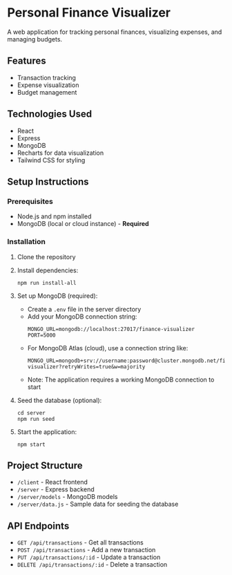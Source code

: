 # Personal Finance Visualizer

A web application for tracking personal finances, visualizing expenses, and managing budgets.

## Features

- Transaction tracking
- Expense visualization
- Budget management

## Technologies Used

- React
- Express
- MongoDB
- Recharts for data visualization
- Tailwind CSS for styling

## Setup Instructions

### Prerequisites

- Node.js and npm installed
- MongoDB (local or cloud instance) - **Required**

### Installation

1. Clone the repository
2. Install dependencies:
   ```
   npm run install-all
   ```

3. Set up MongoDB (required):
   - Create a `.env` file in the server directory
   - Add your MongoDB connection string:
     ```
     MONGO_URL=mongodb://localhost:27017/finance-visualizer
     PORT=5000
     ```
   - For MongoDB Atlas (cloud), use a connection string like:
     ```
     MONGO_URL=mongodb+srv://username:password@cluster.mongodb.net/finance-visualizer?retryWrites=true&w=majority
     ```
   - Note: The application requires a working MongoDB connection to start

4. Seed the database (optional):
   ```
   cd server
   npm run seed
   ```

5. Start the application:
   ```
   npm start
   ```

## Project Structure

- `/client` - React frontend
- `/server` - Express backend
- `/server/models` - MongoDB models
- `/server/data.js` - Sample data for seeding the database

## API Endpoints

- `GET /api/transactions` - Get all transactions
- `POST /api/transactions` - Add a new transaction
- `PUT /api/transactions/:id` - Update a transaction
- `DELETE /api/transactions/:id` - Delete a transaction
